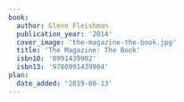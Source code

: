 ```yaml
---
book:
  author: Glenn Fleishman
  publication_year: '2014'
  cover_image: 'the-magazine-the-book.jpg'
  title: 'The Magazine: The Book'
  isbn10: '0991439902'
  isbn13: '9780991439904'
plan:
  date_added: '2019-08-13'
---
```

